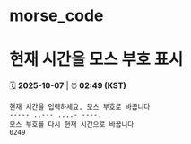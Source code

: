 # morse_code
# 현재 시간을 모스 부호 표시
<!-- MORSE_TIME_START -->
🗓️ **2025-10-07** | ⏰ **02:49 (KST)**

```
현재 시간을 입력하세요. 모스 부호로 바꿉니다
----- ..--- ....- ----.
모스 부호를 다시 현재 시간으로 바꿉니다
0249
```
<!-- MORSE_TIME_END -->
